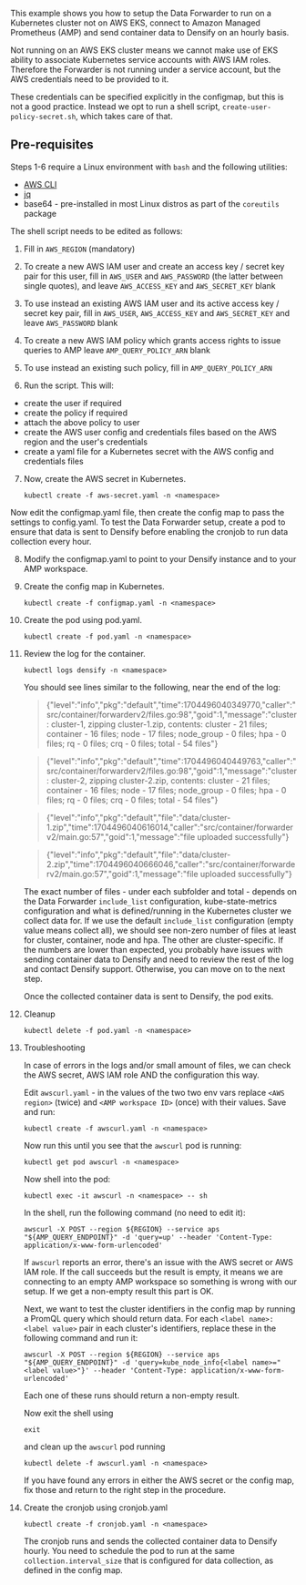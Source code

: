 This example shows you how to setup the Data Forwarder to run on a Kubernetes cluster not on AWS EKS, connect to Amazon Managed Prometheus (AMP) and send container data to Densify on an hourly basis. 

Not running on an AWS EKS cluster means we cannot make use of EKS ability to associate Kubernetes service accounts with AWS IAM roles. Therefore the Forwarder is not running under a service account, but the AWS credentials need to be provided to it.

These credentials can be specified explicitly in the configmap, but this is not a good practice. Instead we opt to run a shell script, `create-user-policy-secret.sh`, which takes care of that.

## Pre-requisites

Steps 1-6 require a Linux environment with `bash` and the following utilities:

* [AWS CLI](https://docs.aws.amazon.com/cli/latest/userguide/getting-started-install.html#getting-started-install-instructions)
* [jq](https://jqlang.github.io/jq/)
* base64 - pre-installed in most Linux distros as part of the `coreutils` package

The shell script needs to be edited as follows:

1. Fill in `AWS_REGION` (mandatory)

2. To create a new AWS IAM user and create an access key / secret key pair for this user, fill in `AWS_USER` and `AWS_PASSWORD` (the latter between single quotes), and leave `AWS_ACCESS_KEY` and `AWS_SECRET_KEY` blank

3. To use instead an existing AWS IAM user and its active access key / secret key pair, fill in `AWS_USER`, `AWS_ACCESS_KEY` and `AWS_SECRET_KEY` and leave `AWS_PASSWORD` blank

4. To create a new AWS IAM policy which grants access rights to issue queries to AMP leave `AMP_QUERY_POLICY_ARN` blank

5. To use instead an existing such policy, fill in `AMP_QUERY_POLICY_ARN`

6. Run the script. This will:

* create the user if required
* create the policy if required
* attach the above policy to user
* create the AWS user config and credentials files based on the AWS region and the user's credentials
* create a yaml file for a Kubernetes secret with the AWS config and credentials files

7. Now, create the AWS secret in Kubernetes.
    
    `kubectl create -f aws-secret.yaml -n <namespace>`

Now edit the configmap.yaml file, then create the config map to pass the settings to config.yaml. To test the Data Forwarder setup, create a pod to ensure that data is sent to Densify before enabling the cronjob to run data collection every hour.

8. Modify the configmap.yaml to point to your Densify instance and to your AMP workspace.

9. Create the config map in Kubernetes.
    
    `kubectl create -f configmap.yaml -n <namespace>`
	
10. Create the pod using pod.yaml.
    
    `kubectl create -f pod.yaml -n <namespace>`
	
11. Review the log for the container.
	
	`kubectl logs densify -n <namespace>`
	
	You should see lines similar to the following, near the end of the log:

	> {"level":"info","pkg":"default","time":1704496040349770,"caller":"src/container/forwarderv2/files.go:98","goid":1,"message":"cluster : cluster-1, zipping cluster-1.zip, contents: cluster - 21 files; container - 16 files; node - 17 files; node_group - 0 files; hpa - 0 files; rq - 0 files; crq - 0 files; total - 54 files"}

	> {"level":"info","pkg":"default","time":1704496040449763,"caller":"src/container/forwarderv2/files.go:98","goid":1,"message":"cluster : cluster-2, zipping cluster-2.zip, contents: cluster - 21 files; container - 16 files; node - 17 files; node_group - 0 files; hpa - 0 files; rq - 0 files; crq - 0 files; total - 54 files"}

	> {"level":"info","pkg":"default","file":"data/cluster-1.zip","time":1704496040616014,"caller":"src/container/forwarderv2/main.go:57","goid":1,"message":"file uploaded successfully"}

	> {"level":"info","pkg":"default","file":"data/cluster-2.zip","time":1704496040666046,"caller":"src/container/forwarderv2/main.go:57","goid":1,"message":"file uploaded successfully"}

	The exact number of files - under each subfolder and total - depends on the Data Forwarder `include_list` configuration, kube-state-metrics configuration and what is defined/running in the Kubernetes cluster we collect data for. If we use the default `include_list` configuration (empty value means collect all), we should see non-zero number of files at least for cluster, container, node and hpa. The other are cluster-specific.
	If the numbers are lower than expected, you probably have issues with sending container data to Densify and need to review the rest of the log and contact Densify support. Otherwise, you can move on to the next step.
	
	Once the collected container data is sent to Densify, the pod exits.
		
12. Cleanup

    `kubectl delete -f pod.yaml -n <namespace>`

13. Troubleshooting

	In case of errors in the logs and/or small amount of files, we can check the AWS secret, AWS IAM role AND the configuration this way.

	Edit `awscurl.yaml` - in the values of the two two env vars replace `<AWS region>` (twice) and `<AMP workspace ID>` (once) with their values. Save and run:

    `kubectl create -f awscurl.yaml -n <namespace>`

	Now run this until you see that the `awscurl` pod is running:

    `kubectl get pod awscurl -n <namespace>`

	Now shell into the pod:

    `kubectl exec -it awscurl -n <namespace> -- sh`

	In the shell, run the following command (no need to edit it):
	
    `awscurl -X POST --region ${REGION} --service aps "${AMP_QUERY_ENDPOINT}" -d 'query=up' --header 'Content-Type: application/x-www-form-urlencoded'`
	
	If `awscurl` reports an error, there's an issue with the AWS secret or AWS IAM role. If the call succeeds but the result is empty, it means we are connecting to an empty AMP workspace so something is wrong with our setup. If we get a non-empty result this part is OK.

	Next, we want to test the cluster identifiers in the config map by running a PromQL query which should return data. For each `<label name>: <label value>` pair in each cluster's identifiers, replace these in the following command and run it:

    `awscurl -X POST --region ${REGION} --service aps "${AMP_QUERY_ENDPOINT}" -d 'query=kube_node_info{<label name>="<label value>"}' --header 'Content-Type: application/x-www-form-urlencoded'`

	Each one of these runs should return a non-empty result.

	Now exit the shell using

	`exit`

	and clean up the `awscurl` pod running

    `kubectl delete -f awscurl.yaml -n <namespace>`

	If you have found any errors in either the AWS secret or the config map, fix those and return to the right step in the procedure.

14. Create the cronjob using cronjob.yaml
    
    `kubectl create -f cronjob.yaml -n <namespace>`
	
	The cronjob runs and sends the collected container data to Densify hourly. You need to schedule the pod to run at the same `collection.interval_size` that is configured for data collection, as defined in the config map.
